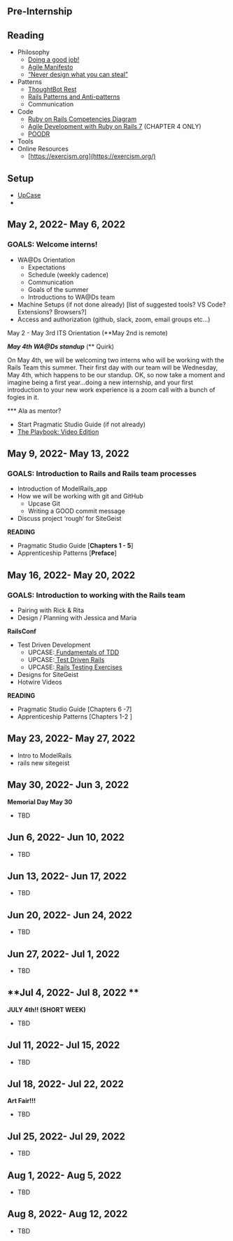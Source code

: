 <!-----

Yay, no errors, warnings, or alerts!

Conversion time: 0.543 seconds.


Using this Markdown file:

1. Paste this output into your source file.
2. See the notes and action items below regarding this conversion run.
3. Check the rendered output (headings, lists, code blocks, tables) for proper
   formatting and use a linkchecker before you publish this page.

Conversion notes:

* Docs to Markdown version 1.0β33
* Wed Apr 13 2022 07:01:36 GMT-0700 (PDT)
* Source doc: Untitled document
----->



## Pre-Internship


## Reading	



* Philosophy
    * [Doing a good job!](https://medium.com/redsquirrel-tech/on-doing-a-good-job-b91a1e5ffac0)
    * [Agile Manifesto](https://agilemanifesto.org/)
    * [“Never design what you can steal”](https://blog.codinghorror.com/never-design-what-you-can-steal/)
* Patterns
    * [ThoughtBot Rest ](https://thoughtbot.com/upcase/videos/rest)
    * [Rails Patterns and Anti-patterns](https://blog.appsignal.com/2020/08/05/introduction-to-ruby-on-rails-patterns-and-anti-patterns.html)
    * Communication
* Code
    * [Ruby on Rails Competencies Diagram](https://dgosxlrnzhofi.cloudfront.net/custom_page_images/64/page_images/Rails_Competencies.png?1386276348)
    * [Agile Development with Ruby on Rails 7](https://pragprog.com/titles/rails7/agile-web-development-with-rails-7/) (CHAPTER 4 ONLY)
    * [POODR](https://www.poodr.com/)
* Tools
* Online Resources
    * [https://exercism.org](https://exercism.org/) 


## Setup



* [UpCase](https://thoughtbot.com/upcase/)
* 


## May 2, 2022- May 6, 2022 


### GOALS: Welcome interns!



* WA@Ds Orientation
    * Expectations
    * Schedule (weekly cadence)
    * Communication
    * Goals of the summer
    * Introductions to WA@Ds team 
* Machine Setups (if not done already) [list of suggested tools? VS Code? Extensions? Browsers?]
* Access and authorization (github, slack, zoom, email groups etc…)

May 2 - May 3rd ITS Orientation (**May 2nd is remote)

**_May 4th WA@Ds standup_** (** Quirk) 

	

On May 4th, we will be welcoming two interns who will be working with the Rails Team this summer. Their first day with our team will be Wednesday, May 4th, which happens to be our standup. OK, so now take a moment and imagine being a first year…doing a new internship, and your first introduction to your new work experience is a zoom call with a bunch of fogies in it. 

***  Ala as mentor?



* Start Pragmatic Studio Guide (if not already)
* [The Playbook: Video Edition](https://thoughtbot.com/upcase/the-playbook-video-edition)


## May 9, 2022- May 13, 2022 


### GOALS: Introduction to Rails and Rails team processes



* Introduction of ModelRails_app
* How we will be working with git and GitHub
    * Upcase Git
    * Writing a GOOD commit message
* Discuss project ‘rough’ for  SiteGeist 

**READING**



* Pragmatic Studio Guide [**Chapters 1 - 5**]
* Apprenticeship Patterns [**Preface**]


## May 16, 2022- May 20, 2022 


### GOALS: Introduction to working with the Rails team



* Pairing with Rick & Rita
* Design / Planning with Jessica and Maria

**RailsConf**



* Test Driven Development
    * UPCASE:[ Fundamentals of TDD](https://thoughtbot.com/upcase/fundamentals-of-tdd)
    * UPCASE:[ Test Driven Rails](https://thoughtbot.com/upcase/test-driven-rails)
    * UPCASE:[ Rails Testing Exercises](https://thoughtbot.com/upcase/rails-testing-exercises)
* Designs for SiteGeist
* Hotwire Videos

**READING**



* Pragmatic Studio Guide [Chapters 6 -7]
* Apprenticeship Patterns [Chapters 1-2 ]


## May 23, 2022- May 27, 2022



* Intro to ModelRails
* rails new sitegeist


## **May 30, 2022- Jun 3, 2022**

**Memorial Day May 30**



* TBD


## Jun 6, 2022- Jun 10, 2022



* TBD


## Jun 13, 2022- Jun 17, 2022



* TBD


## Jun 20, 2022- Jun 24, 2022



* TBD


## Jun 27, 2022- Jul 1, 2022



* TBD


## **Jul 4, 2022- Jul 8, 2022 **

**JULY 4th!! (SHORT WEEK)**



* TBD


## Jul 11, 2022- Jul 15, 2022



* TBD


## **Jul 18, 2022- Jul 22, 2022**

**Art Fair!!!**



* TBD


## Jul 25, 2022- Jul 29, 2022



* TBD


## Aug 1, 2022- Aug 5, 2022



* TBD


## Aug 8, 2022- Aug 12, 2022



* TBD